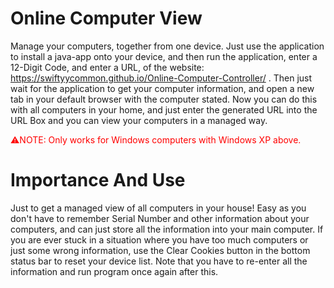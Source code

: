 # Online Computer View
Manage your computers, together from one device. Just use the application to install a java-app onto your device, and then run the application, enter a 12-Digit Code, and enter a URL, of the website:
https://swiftyycommon.github.io/Online-Computer-Controller/ . Then just wait for the application to get your computer information, and open a new tab in your default browser with the computer stated. Now you can do this with all computers in your home, and just enter the generated URL into the URL Box and you can view your computers in a managed way. 
<p style="color:red;">⚠️NOTE: Only works for Windows computers with Windows XP above.</p>

# Importance And Use
Just to get a managed view of all computers in your house! Easy as you don't have to remember Serial Number and other information about your computers, and can just store all the information into your main computer. If you are ever stuck in a situation where you have too much computers or just some wrong information, use the Clear Cookies button in the bottom status bar to reset your device list. Note that you have to re-enter all the information and run program once again after this.

